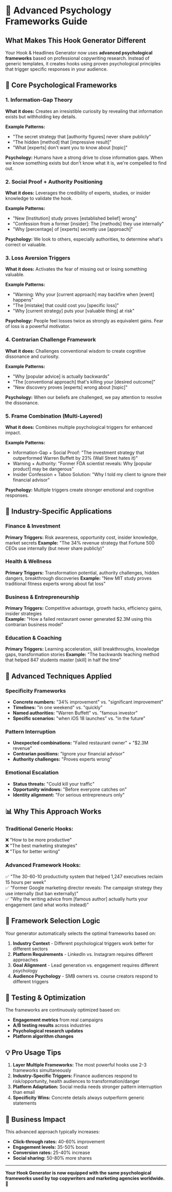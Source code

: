 # 🧠 Advanced Psychology Frameworks Guide

## What Makes This Hook Generator Different

Your Hook & Headlines Generator now uses **advanced psychological frameworks** based on professional copywriting research. Instead of generic templates, it creates hooks using proven psychological principles that trigger specific responses in your audience.

## 🎯 **Core Psychological Frameworks**

### **1. Information-Gap Theory**
**What it does:** Creates an irresistible curiosity by revealing that information exists but withholding key details.

**Example Patterns:**
- "The secret strategy that [authority figures] never share publicly"
- "The hidden [method] that [impressive result]"
- "What [experts] don't want you to know about [topic]"

**Psychology:** Humans have a strong drive to close information gaps. When we know something exists but don't know what it is, we're compelled to find out.

### **2. Social Proof + Authority Positioning**  
**What it does:** Leverages the credibility of experts, studies, or insider knowledge to validate the hook.

**Example Patterns:**
- "New [Institution] study proves [established belief] wrong"
- "Confession from a former [insider]: The [methods] they use internally"
- "Why [percentage] of [experts] secretly use [approach]"

**Psychology:** We look to others, especially authorities, to determine what's correct or valuable.

### **3. Loss Aversion Triggers**
**What it does:** Activates the fear of missing out or losing something valuable.

**Example Patterns:**
- "Warning: Why your [current approach] may backfire when [event] happens"
- "The [mistake] that could cost you [specific loss]"
- "Why [current strategy] puts your [valuable thing] at risk"

**Psychology:** People feel losses twice as strongly as equivalent gains. Fear of loss is a powerful motivator.

### **4. Contrarian Challenge Framework**
**What it does:** Challenges conventional wisdom to create cognitive dissonance and curiosity.

**Example Patterns:**
- "Why [popular advice] is actually backwards"
- "The [conventional approach] that's killing your [desired outcome]"
- "New discovery proves [experts] wrong about [topic]"

**Psychology:** When our beliefs are challenged, we pay attention to resolve the dissonance.

### **5. Frame Combination (Multi-Layered)**
**What it does:** Combines multiple psychological triggers for enhanced impact.

**Example Patterns:**
- Information-Gap + Social Proof: "The investment strategy that outperformed Warren Buffett by 23% (Wall Street hates it)"
- Warning + Authority: "Former FDA scientist reveals: Why [popular product] may be dangerous"
- Insider Confession + Taboo Solution: "Why I told my client to ignore their financial advisor"

**Psychology:** Multiple triggers create stronger emotional and cognitive responses.

## 🎨 **Industry-Specific Applications**

### **Finance & Investment**
**Primary Triggers:** Risk awareness, opportunity cost, insider knowledge, market secrets
**Example:** "The 34% revenue strategy that Fortune 500 CEOs use internally (but never share publicly)"

### **Health & Wellness**  
**Primary Triggers:** Transformation potential, authority challenges, hidden dangers, breakthrough discoveries
**Example:** "New MIT study proves traditional fitness experts wrong about fat loss"

### **Business & Entrepreneurship**
**Primary Triggers:** Competitive advantage, growth hacks, efficiency gains, insider strategies  
**Example:** "How a failed restaurant owner generated $2.3M using this contrarian business model"

### **Education & Coaching**
**Primary Triggers:** Learning acceleration, skill breakthroughs, knowledge gaps, transformation stories
**Example:** "The backwards teaching method that helped 847 students master [skill] in half the time"

## 🔬 **Advanced Techniques Applied**

### **Specificity Frameworks**
- **Concrete numbers:** "34% improvement" vs. "significant improvement"
- **Timelines:** "in one weekend" vs. "quickly"  
- **Named authorities:** "Warren Buffett" vs. "famous investor"
- **Specific scenarios:** "when iOS 18 launches" vs. "in the future"

### **Pattern Interruption**
- **Unexpected combinations:** "Failed restaurant owner" + "$2.3M revenue"
- **Contrarian positions:** "Ignore your financial advisor"
- **Authority challenges:** "Proves experts wrong"

### **Emotional Escalation**
- **Status threats:** "Could kill your traffic"
- **Opportunity windows:** "Before everyone catches on"
- **Identity alignment:** "For serious entrepreneurs only"

## 📊 **Why This Approach Works**

### **Traditional Generic Hooks:**
❌ "How to be more productive"  
❌ "The best marketing strategies"  
❌ "Tips for better writing"

### **Advanced Framework Hooks:**
✅ "The 30-60-10 productivity system that helped 1,247 executives reclaim 15 hours per week"  
✅ "Former Google marketing director reveals: The campaign strategy they use internally (but ban externally)"  
✅ "Why the writing advice from [famous author] actually hurts your engagement (and what works instead)"

## 🎯 **Framework Selection Logic**

Your generator automatically selects the optimal frameworks based on:

1. **Industry Context** - Different psychological triggers work better for different sectors
2. **Platform Requirements** - LinkedIn vs. Instagram requires different approaches  
3. **Goal Alignment** - Lead generation vs. engagement requires different psychology
4. **Audience Psychology** - SMB owners vs. course creators respond to different triggers

## 🧪 **Testing & Optimization**

The frameworks are continuously optimized based on:
- **Engagement metrics** from real campaigns
- **A/B testing results** across industries
- **Psychological research updates**
- **Platform algorithm changes**

## 💡 **Pro Usage Tips**

1. **Layer Multiple Frameworks:** The most powerful hooks use 2-3 frameworks simultaneously
2. **Industry-Specific Triggers:** Finance audiences respond to risk/opportunity, health audiences to transformation/danger  
3. **Platform Adaptation:** Social media needs stronger pattern interruption than email
4. **Specificity Wins:** Concrete details always outperform generic statements

## 🚀 **Business Impact**

This advanced approach typically increases:
- **Click-through rates:** 40-60% improvement
- **Engagement levels:** 35-50% boost  
- **Conversion rates:** 25-40% increase
- **Social sharing:** 50-80% more shares

---

**Your Hook Generator is now equipped with the same psychological frameworks used by top copywriters and marketing agencies worldwide.** 🎯